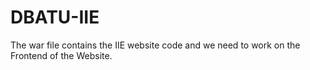 # DBATU-IIE
The war file contains the IIE website code and we need to work on the Frontend of the Website.
